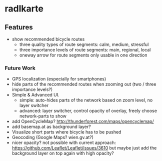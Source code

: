 # radlkarte

## Features

- show recommended bicycle routes
  - three quality types of route segments: calm, medium, stressful
  - three importance levels of route segments: main, regional, local
  - oneway arrow for route segments only usable in one direction

### Future Work
- GPS localization (especially for smartphones)
- hide parts of the recommended routes when zooming out (two / three importance levels?)
- Simple & Advanced UI.
  - simple: auto-hides parts of the network based on zoom level, no layer switcher
  - advanced: layer switcher, control opacity of overlay, freely choose network-parts to show
- add OpenCycleMap? http://thunderforest.com/maps/opencyclemap/
- add basemap.at as background layer?
- Visualize short parts where bicycle has to be pushed
- Geocoding (Google Maps? wien.gv.at?)
- nicer opacity? not possible with current approach: https://github.com/Leaflet/Leaflet/issues/3610
  but maybe just add the background layer on top again with high opacity?
